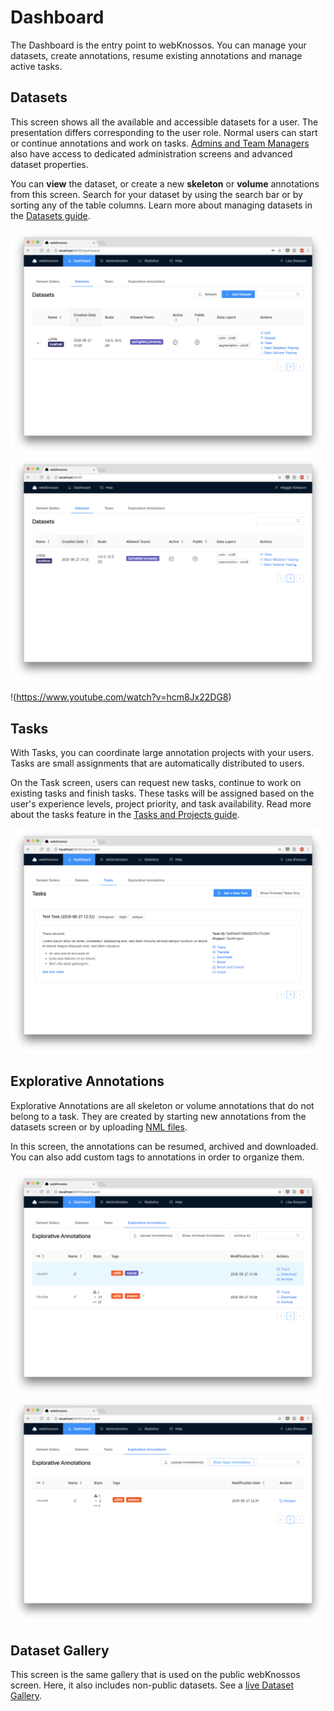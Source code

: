 # Dashboard

The Dashboard is the entry point to webKnossos.
You can manage your datasets, create annotations, resume existing annotations and manage active tasks.

## Datasets
This screen shows all the available and accessible datasets for a user.
The presentation differs corresponding to the user role.
Normal users can start or continue annotations and work on tasks.
[Admins and Team Managers](./users.md#access-rights-roles) also have access to dedicated administration screens and advanced dataset properties.

You can **view** the dataset, or create a new **skeleton** or **volume** annotations from this screen.
Search for your dataset by using the search bar or by sorting any of the table columns.
Learn more about managing datasets in the [Datasets guide](./datasets.md).

![Dashboard for Team Managers or Admins](./images/dashboard_datasets.png)
![Dashboard for Normal Users](./images/dashboard_normal_user.png)

!(https://www.youtube.com/watch?v=hcm8Jx22DG8)

## Tasks

With Tasks, you can coordinate large annotation projects with your users.
Tasks are small assignments that are automatically distributed to users.

On the Task screen, users can request new tasks, continue to work on existing tasks and finish tasks.
These tasks will be assigned based on the user's experience levels, project priority, and task availability.
Read more about the tasks feature in the [Tasks and Projects guide](./tasks.md).

![Work with Tasks](./images/dashboard_tasks.png)

## Explorative Annotations
Explorative Annotations are all skeleton or volume annotations that do not belong to a task.
They are created by starting new annotations from the datasets screen or by uploading [NML files](./data_formats.md#nml).

In this screen, the annotations can be resumed, archived and downloaded.
You can also add custom tags to annotations in order to organize them.

![Manage and resume Explorative Annotations](./images/dashboard_annotations.png)
![View archived Explorative Annotations](./images/dashboard_archive.png)

## Dataset Gallery

This screen is the same gallery that is used on the public webKnossos screen.
Here, it also includes non-public datasets.
See a [live Dataset Gallery](https://demo.webknossos.org).
